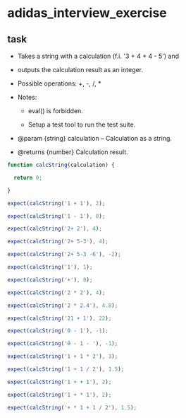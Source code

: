 # adidas_interview_exercise
## task

* Takes a string with a calculation (f.i. '3 + 4 + 4 - 5') and

* outputs the calculation result as an integer.

* Possible operations: +, -, /, *

* Notes:

    - eval() is forbidden.

    - Setup a test tool to run the test suite.

* @param {string} calculation – Calculation as a string.

* @returns {number} Calculation result.

```javascript
function calcString(calculation) {

  return 0;

}

expect(calcString('1 + 1'), 2);

expect(calcString('1 - 1'), 0);

expect(calcString('2+ 2'), 4);

expect(calcString('2+ 5-3'), 4);

expect(calcString('2+ 5-3 -6'), -2);

expect(calcString('1'), 1);

expect(calcString('+'), 0);

expect(calcString('2 * 2'), 4);

expect(calcString('2 * 2.4'), 4.8);

expect(calcString('21 + 1'), 22);

expect(calcString('0 - 1'), -1);

expect(calcString('0 - 1 - '), -1);

expect(calcString('1 + 1 * 2'), 3);

expect(calcString('1 + 1 / 2'), 1.5);

expect(calcString('1 + + 1'), 2);

expect(calcString('1 + * 1'), 2);

expect(calcString('+ * 1 + 1 / 2'), 1.5);
```
